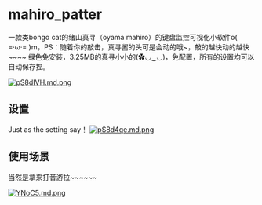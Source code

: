 # mahiro_patter

一款类bongo cat的绪山真寻（oyama mahiro）的键盘监控可视化小软件o( =·ω·= )m，PS：随着你的敲击，真寻酱的头可是会动的哦~，敲的越快动的越快~~~~
绿色免安装，3.25MB的真寻小小的(✿◡‿◡)，免配置，所有的设置均可以自动保存捏。

[![pS8dIVH.md.png](https://s1.ax1x.com/2023/01/19/pS8dIVH.md.png)](https://imgse.com/i/pS8dIVH)

## 设置
Just as the setting say！
[![pS8d4qe.md.png](https://s1.ax1x.com/2023/01/19/pS8d4qe.md.png)](https://imgse.com/i/pS8d4qe)

## 使用场景

当然是拿来打音游拉~~~~~~

[![YNoC5.md.png](https://c2.im5i.com/2023/01/05/YNoC5.md.png)](https://cloudimge.com/image/YNoC5)
